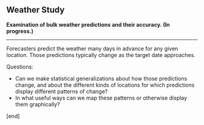 ## Weather Study

**Examination of bulk weather predictions and their accuracy. (In progress.)**

---

Forecasters predict the weather many days in advance for any given location. Those predictions typically change as the target date approaches. 

Questions:

 * Can we make statistical generalizations about how those predictions change, and about the different kinds of locations for which predictions display different patterns of change?
 * In what useful ways can we map these patterns or otherwise display them graphically?

[end]

